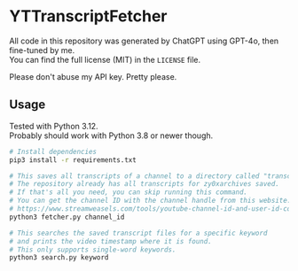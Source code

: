 # YTTranscriptFetcher

All code in this repository was generated by ChatGPT using GPT-4o, then fine-tuned by me.  
You can find the full license (MIT) in the `LICENSE` file.

Please don't abuse my API key. Pretty please.

## Usage
Tested with Python 3.12.  
Probably should work with Python 3.8 or newer though.
```bash
# Install dependencies
pip3 install -r requirements.txt

# This saves all transcripts of a channel to a directory called "transcripts".
# The repository already has all transcripts for zy0xarchives saved.
# If that's all you need, you can skip running this command.
# You can get the channel ID with the channel handle from this website:
# https://www.streamweasels.com/tools/youtube-channel-id-and-user-id-convertor/
python3 fetcher.py channel_id

# This searches the saved transcript files for a specific keyword
# and prints the video timestamp where it is found.
# This only supports single-word keywords.
python3 search.py keyword
```